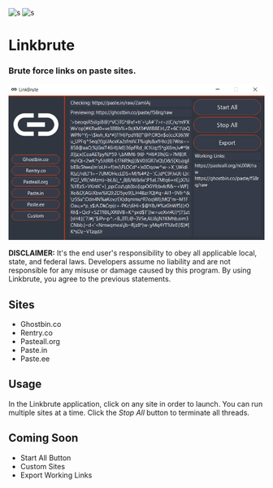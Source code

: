 ![s](https://img.shields.io/badge/release-v1.0-red) ![s](https://img.shields.io/badge/license-MIT-red)

# Linkbrute
### Brute force links on paste sites.
<img src="./images/demo.png">

**DISCLAIMER:** It's the end user's responsibility to obey all applicable local, state, and federal laws. Developers assume no liability and are not responsible for any misuse or damage caused by this program. By using Linkbrute, you agree to the previous statements.

## Sites
- Ghostbin.co
- Rentry.co
- Pasteall.org
- Paste.in
- Paste.ee

## Usage
In the Linkbrute application, click on any site in order to launch. You can run multiple sites at a time. Click the *Stop All* button to terminate all threads.

## Coming Soon
- Start All Button
- Custom Sites
- Export Working Links
